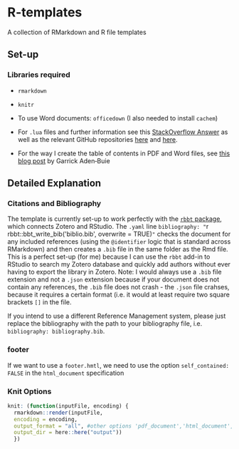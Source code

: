 # R-templates
A collection of RMarkdown and R file templates



## Set-up

### Libraries required

- `rmarkdown`
- `knitr`
- To use Word documents: `officedown` (I also needed to install `cachem`)

- For `.lua` files and further information see this [StackOverflow Answer](https://stackoverflow.com/questions/52918716/authors-and-affiliations-in-the-yaml-of-rmarkdown) as well as the relevant GitHub repositories [here](https://github.com/pandoc/lua-filters/tree/master/scholarly-metadata) and [here](https://github.com/pandoc/lua-filters/tree/master/author-info-blocks).

- For the way I create the table of contents in PDF and Word files, see [this blog post](https://www.garrickadenbuie.com/blog/add-a-generated-table-of-contents-anywhere-in-rmarkdown/) by Garrick Aden‑Buie

## Detailed Explanation

### Citations and Bibliography

The template is currently set-up to work perfectly with the [`rbbt` package](https://github.com/paleolimbot/rbbt), which connects Zotero and RStudio. The `.yaml` line  `bibliography: "`r rbbt::bbt_write_bib('biblio.bib', overwrite = TRUE)`"`  checks the document for any included references (using the `@identifier` logic that is standard across RMarkdown) and then creates a `.bib` file in the same folder as the Rmd file. This is a perfect set-up (for me) because I can use the `rbbt` add-in to RStudio to search my Zotero database and quickly add authors without ever having to export the library in Zotero. Note: I would always use a `.bib` file extension and not a `.json` extension because if your document does not contain any references, the `.bib` file does not crash - the `.json` file crahses, because it requires a certain format (i.e. it would at least require two square brackets `[]` in the file.

If you intend to use a different Reference Management system, please just replace the bibliography with the path to your bibliography file, i.e. `bibliography: bibliography.bib`.

### footer

If we want to use a `footer.hmtl`, we need to use the option `self_contained: FALSE` in the `html_document` specification

### Knit Options

  
```r
knit: (function(inputFile, encoding) { 
  rmarkdown::render(inputFile, 
  encoding = encoding, 
  output_format = "all", #other options 'pdf_document','html_document', 'officedown::rdocx_document'
  output_dir = here::here("output")) 
  })
```
